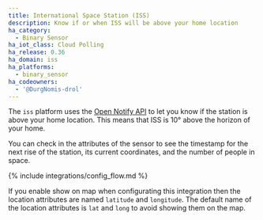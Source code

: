 ```yaml
---
title: International Space Station (ISS)
description: Know if or when ISS will be above your home location
ha_category:
  - Binary Sensor
ha_iot_class: Cloud Polling
ha_release: 0.36
ha_domain: iss
ha_platforms:
  - binary_sensor
ha_codeowners:
  - '@DurgNomis-drol'
---
```


The `iss` platform uses the
[Open Notify API](http://open-notify.org/Open-Notify-API/ISS-Location-Now/)
to let you know if the station is above your home location.
This means that ISS is 10° above the horizon of your home.

You can check in the attributes of the sensor to see the timestamp for the next
rise of the station, its current coordinates, and the number of people in space.

{% include integrations/config_flow.md %}

<div class='note warning'>

If you enable show on map when configurating this integration then the location attributes 
are named `latitude` and `longitude`. The default name of the location attributes is
`lat` and `long` to avoid showing them on the map.

</div>

